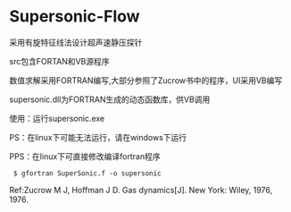 # Supersonic-Flow

采用有旋特征线法设计超声速静压探针

src包含FORTAN和VB源程序

数值求解采用FORTRAN编写,大部分参照了Zucrow书中的程序，UI采用VB编写

supersonic.dll为FORTRAN生成的动态函数库，供VB调用

使用：运行supersonic.exe

PS：在linux下可能无法运行，请在windows下运行

PPS：在linux下可直接修改编译fortran程序

     $ gfortran SuperSonic.f -o supersonic
Ref:Zucrow M J, Hoffman J D. Gas dynamics[J]. New York: Wiley, 1976, 1976.
